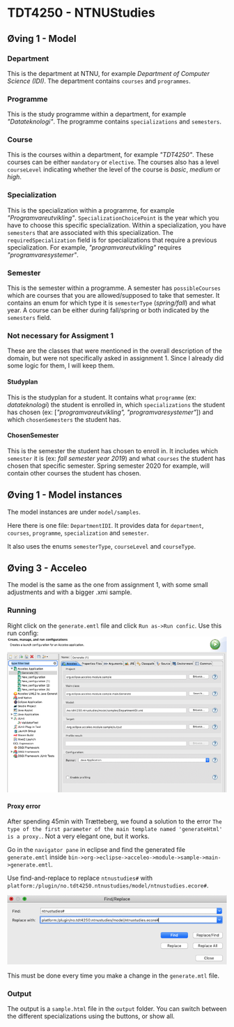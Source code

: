 # TDT4250 - NTNUStudies

## Øving 1 - Model

### Department

This is the department at NTNU, for example _Department of Computer Science (IDI)_. The department contains `courses` and `programmes`.

### Programme

This is the study programme within a department, for example _"Datateknologi"_. The programme contains `specializations` and `semesters`.

### Course

This is the courses within a department, for example _"TDT4250"_. These courses can be either `mandatory` or `elective`. The courses also has a level `courseLevel` indicating whether the level of the course is _basic_, _medium_ or _high_.

### Specialization

This is the specialization within a programme, for example _"Programvareutvikling"_. `SpecializationChoicePoint` is the year which you have to choose this specific specialization. Within a specialization, you have `semesters` that are associated with this specialization. The `requiredSpecialization` field is for specializations that require a previous specialization. For example, _"programvareutvikling"_ requires _"programvaresystemer"_.

### Semester

This is the semester within a programme. A semester has `possibleCourses` which are courses that you are allowed/supposed to take that semester. It contains an enum for which type it is `semesterType` (_spring/fall_) and what year. A course can be either during fall/spring or both indicated by the `semesters` field.

### Not necessary for Assigment 1

These are the classes that were mentioned in the overall description of the domain, but were not specifically asked in assignment 1. Since I already did some logic for them, I will keep them.

#### Studyplan

This is the studyplan for a student. It contains what `programme` (ex: _datateknologi_) the student is enrolled in, which `specializations` the student has chosen (ex: [*"programvareutvikling", "programvaresystemer"*]) and which `chosenSemesters` the student has.

#### ChosenSemester

This is the semester the student has chosen to enroll in. It includes which `semester` it is (ex: _fall semester year 2019_) and what `courses` the student has chosen that specific semester. Spring semester 2020 for example, will contain other courses the student has chosen.

## Øving 1 - Model instances

The model instances are under `model/samples`.

Here there is one file: `DepartmentIDI`. It provides data for `department`, `courses`, `programme`, `specialization` and `semester`.

It also uses the enums `semesterType`, `courseLevel` and `courseType`.

## Øving 3 - Acceleo

The model is the same as the one from assignment 1, with some small adjustments and with a bigger .xmi sample.

### Running

Right click on the `generate.emtl` file and click `Run as->Run confic`. Use this run config:
![](/org.eclipse.acceleo.module.sample/docs/runconfig.png)

#### Proxy error

After spending 45min with Trætteberg, we found a solution to the error `The type of the first parameter of the main template named 'generateHtml' is a proxy.`. Not a very elegant one, but it works.

Go in the `navigator pane` in eclipse and find the generated file `generate.emtl` inside `bin->org->eclipse->acceleo->module->sample->main->generate.emtl`.

Use find-and-replace to replace `ntnustudies#` with `platform:/plugin/no.tdt4250.ntnustudies/model/ntnustudies.ecore#`.

![](/org.eclipse.acceleo.module.sample/docs/findreplace.png)

This must be done every time you make a change in the `generate.mtl` file.

### Output

The output is a `sample.html` file in the `output` folder. You can switch between the different specializations using the buttons, or show all.
